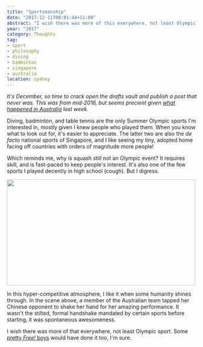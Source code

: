 ```yaml
---
title: "Sportsmanship"
date: "2017-12-11T08:01:44+11:00"
abstract: "I wish there was more of this everywhere, not least Olympic sport."
year: "2017"
category: Thoughts
tag:
- sport
- philosophy
- diving
- badminton
- singapore
- australia
location: sydney
---
```

*It's December, so time to crack open the drafts vault and publish a post that never was. This was from mid-2016, but seems precient given [what happened in Australia] last week.* 

Diving, badminton, and table tennis are the only Summer Olympic sports I'm interested in, mostly given I knew people who played them. When you know what to look out for, it's easier to appreciate. The latter two are also the *de facto* national sports of Singapore, and I like seeing my tiny, adopted home facing off countries with orders of magnitude more people!

Which reminds me, why is squash *still* not an Olympic event? It requires skill, and is fast-paced to keep people's interest. It's also one of the few sports I played decently in high school (cough). But I digress.

<p><img src="https://rubenerd.com/files/2017/sportsmanship@1x.jpg" srcset="https://rubenerd.com/files/2017/sportsmanship@1x.jpg 1x, https://rubenerd.com/files/2017/sportsmanship@2x.jpg 2x" alt="" style="width:500px; height:281px" /></p>

In this hyper-competitive atmosphere, I like it when some humanity shines through. In the scene above, a member of the Australian team tapped her Chinese opponent to shake her hand for her amazing performance. It wasn't the stilted, formal handshake mandated by certain sports before starting, it was spontaneous awesomeness.

I wish there was more of that everywhere, not least Olympic sport. Some [pretty *Free!* boys] would have done it too, I'm sure.

[pretty *Free!* boys]: https://myanimelist.net/anime/18507/Free
[what happened in Australia]: http://rubenerd.com/marriage-equality-now-law-in-australia/

